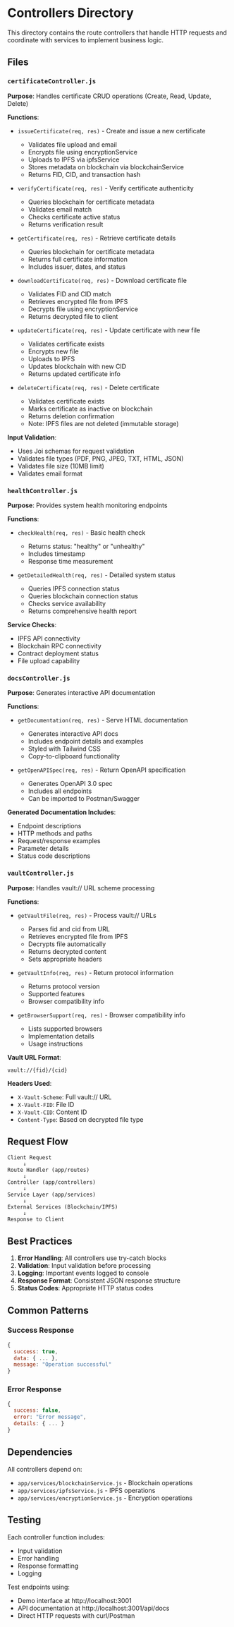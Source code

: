 # Controllers Directory

This directory contains the route controllers that handle HTTP requests and coordinate with services to implement business logic.

## Files

### `certificateController.js`

**Purpose**: Handles certificate CRUD operations (Create, Read, Update, Delete)

**Functions**:

- `issueCertificate(req, res)` - Create and issue a new certificate

  - Validates file upload and email
  - Encrypts file using encryptionService
  - Uploads to IPFS via ipfsService
  - Stores metadata on blockchain via blockchainService
  - Returns FID, CID, and transaction hash

- `verifyCertificate(req, res)` - Verify certificate authenticity

  - Queries blockchain for certificate metadata
  - Validates email match
  - Checks certificate active status
  - Returns verification result

- `getCertificate(req, res)` - Retrieve certificate details

  - Queries blockchain for certificate metadata
  - Returns full certificate information
  - Includes issuer, dates, and status

- `downloadCertificate(req, res)` - Download certificate file

  - Validates FID and CID match
  - Retrieves encrypted file from IPFS
  - Decrypts file using encryptionService
  - Returns decrypted file to client

- `updateCertificate(req, res)` - Update certificate with new file

  - Validates certificate exists
  - Encrypts new file
  - Uploads to IPFS
  - Updates blockchain with new CID
  - Returns updated certificate info

- `deleteCertificate(req, res)` - Delete certificate
  - Validates certificate exists
  - Marks certificate as inactive on blockchain
  - Returns deletion confirmation
  - Note: IPFS files are not deleted (immutable storage)

**Input Validation**:

- Uses Joi schemas for request validation
- Validates file types (PDF, PNG, JPEG, TXT, HTML, JSON)
- Validates file size (10MB limit)
- Validates email format

### `healthController.js`

**Purpose**: Provides system health monitoring endpoints

**Functions**:

- `checkHealth(req, res)` - Basic health check

  - Returns status: "healthy" or "unhealthy"
  - Includes timestamp
  - Response time measurement

- `getDetailedHealth(req, res)` - Detailed system status
  - Queries IPFS connection status
  - Queries blockchain connection status
  - Checks service availability
  - Returns comprehensive health report

**Service Checks**:

- IPFS API connectivity
- Blockchain RPC connectivity
- Contract deployment status
- File upload capability

### `docsController.js`

**Purpose**: Generates interactive API documentation

**Functions**:

- `getDocumentation(req, res)` - Serve HTML documentation

  - Generates interactive API docs
  - Includes endpoint details and examples
  - Styled with Tailwind CSS
  - Copy-to-clipboard functionality

- `getOpenAPISpec(req, res)` - Return OpenAPI specification
  - Generates OpenAPI 3.0 spec
  - Includes all endpoints
  - Can be imported to Postman/Swagger

**Generated Documentation Includes**:

- Endpoint descriptions
- HTTP methods and paths
- Request/response examples
- Parameter details
- Status code descriptions

### `vaultController.js`

**Purpose**: Handles vault:// URL scheme processing

**Functions**:

- `getVaultFile(req, res)` - Process vault:// URLs

  - Parses fid and cid from URL
  - Retrieves encrypted file from IPFS
  - Decrypts file automatically
  - Returns decrypted content
  - Sets appropriate headers

- `getVaultInfo(req, res)` - Return protocol information

  - Returns protocol version
  - Supported features
  - Browser compatibility info

- `getBrowserSupport(req, res)` - Browser compatibility info
  - Lists supported browsers
  - Implementation details
  - Usage instructions

**Vault URL Format**:

```
vault://{fid}/{cid}
```

**Headers Used**:

- `X-Vault-Scheme`: Full vault:// URL
- `X-Vault-FID`: File ID
- `X-Vault-CID`: Content ID
- `Content-Type`: Based on decrypted file type

## Request Flow

```
Client Request
     ↓
Route Handler (app/routes)
     ↓
Controller (app/controllers)
     ↓
Service Layer (app/services)
     ↓
External Services (Blockchain/IPFS)
     ↓
Response to Client
```

## Best Practices

1. **Error Handling**: All controllers use try-catch blocks
2. **Validation**: Input validation before processing
3. **Logging**: Important events logged to console
4. **Response Format**: Consistent JSON response structure
5. **Status Codes**: Appropriate HTTP status codes

## Common Patterns

### Success Response

```javascript
{
  success: true,
  data: { ... },
  message: "Operation successful"
}
```

### Error Response

```javascript
{
  success: false,
  error: "Error message",
  details: { ... }
}
```

## Dependencies

All controllers depend on:

- `app/services/blockchainService.js` - Blockchain operations
- `app/services/ipfsService.js` - IPFS operations
- `app/services/encryptionService.js` - Encryption operations

## Testing

Each controller function includes:

- Input validation
- Error handling
- Response formatting
- Logging

Test endpoints using:

- Demo interface at http://localhost:3001
- API documentation at http://localhost:3001/api/docs
- Direct HTTP requests with curl/Postman

